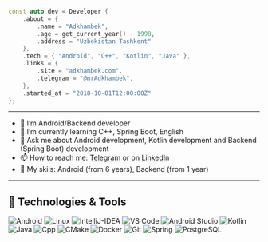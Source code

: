 ```cpp
const auto dev = Developer {
    .about = {
        .name = "Adkhambek",
        .age = get_current_year() - 1998,
        .address = "Uzbekistan Tashkent"
    },
    .tech = { "Android", "C++", "Kotlin", "Java" },
    .links = {
        .site = "adkhambek.com",
        .telegram = "@mrAdkhambek",
    },
    .started_at = "2018-10-01T12:00:00Z"
};
```

<hr>

- 📱  I’m Android/Backend developer
- 🌱  I’m currently learning C++, Spring Boot, English
- 💬  Ask me about Android development, Kotlin development and Backend (Spring Boot) development
- 📫  How to reach me: [Telegram][1.1]  or on [LinkedIn][1.2]
- 🤯  My skils: Android (from 6 years), Backend (from 1 year)
<hr>

## 🔧 Technologies & Tools
![Android](https://img.shields.io/badge/OS-Android-informational?style=flat&logo=android&logoColor=white&color=2bbc8a)
![Linux](https://img.shields.io/badge/OS-Linux-informational?style=flat&logo=linux&logoColor=white&color=2bbc8a)
![IntelliJ-IDEA](https://img.shields.io/badge/Editor-IntelliJ_IDEA-informational?style=flat&logo=intellij-idea&logoColor=white&color=2bbc8a)
![VS Code](https://img.shields.io/badge/Editor-VS%20Code-007ACC?style=flat&logo=visual-studio-code&logoColor=white&color=2bbc8a)
![Android Studio](https://img.shields.io/badge/Editor-Android%20Studio-green?style=flat&logo=android-studio&logoColor=white&color=2bbc8a)
![Kotlin](https://img.shields.io/badge/Code-Kotlin-informational?style=flat&logo=Kotlin&logoColor=white&color=2bbc8a)
![Java](https://img.shields.io/badge/Code-Java-informational?style=flat&logo=Java&logoColor=white&color=2bbc8a)
![Cpp](https://img.shields.io/badge/Code-C++-informational?style=flat&logo=C&logoColor=white&color=2bbc8a)
![CMake](https://img.shields.io/badge/Code-CMake-informational?style=flat&logo=cmake&logoColor=white&color=2bbc8a)
![Docker](https://img.shields.io/badge/Tools-Docker-informational?style=flat&logo=docker&logoColor=white&color=2bbc8a)
![Git](https://img.shields.io/badge/Tools-Git-informational?style=flat&logo=git&logoColor=white&color=2bbc8a)
![Spring](https://img.shields.io/badge/Frameworks-Spring_Boot-informational?style=flat&logo=Spring-Boot&logoColor=white&color=2bbc8a)
![PostgreSQL](https://img.shields.io/badge/Tools-PostgreSQL-informational?style=flat&logo=postgresql&logoColor=white&color=2bbc8a)

[1.1]: https://www.t.me/mr_adkhambek/
[1.2]: https://www.linkedin.com/in/mradkhambek/
